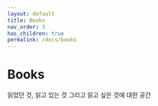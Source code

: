 ```yaml
---
layout: default
title: Books 
nav_order: 3
has_children: true
permalink: /docs/books
---
```


# Books
읽었던 것, 읽고 있는 것 그리고 읽고 싶은 것에 대한 공간

